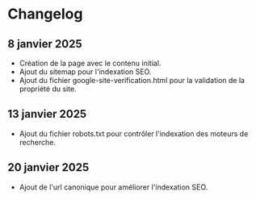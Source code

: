 # Changelog

## 8 janvier 2025
- Création de la page avec le contenu initial.
- Ajout du sitemap pour l'indexation SEO.
- Ajout du fichier google-site-verification.html pour la validation de la propriété du site.

## 13 janvier 2025
- Ajout du fichier robots.txt pour contrôler l'indexation des moteurs de recherche.

## 20 janvier 2025
- Ajout de l'url canonique pour améliorer l'indexation SEO.